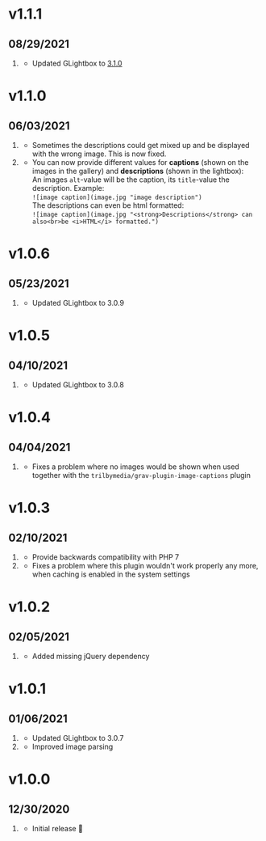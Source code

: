 # v1.1.1
##  08/29/2021

1. [](#improved)
    * Updated GLightbox to [3.1.0](https://github.com/biati-digital/glightbox/releases/tag/3.1.0)

# v1.1.0
##  06/03/2021

1. [](#bugfix)
    * Sometimes the descriptions could get mixed up and be displayed with the wrong image. This is now fixed.
2. [](#new)
   * You can now provide different values for **captions** (shown on the images in the gallery) and **descriptions** (shown in the lightbox):  
     An images `alt`-value will be the caption, its `title`-value the description. Example:  
     `![image caption](image.jpg "image description")`  
     The descriptions can even be html formatted:  
     `![image caption](image.jpg "<strong>Descriptions</strong> can also<br>be <i>HTML</i> formatted.")`

# v1.0.6
##  05/23/2021

1. [](#improved)
   * Updated GLightbox to 3.0.9

# v1.0.5
##  04/10/2021

1. [](#improved)
   * Updated GLightbox to 3.0.8

# v1.0.4
##  04/04/2021

1. [](#bugfix)
   * Fixes a problem where no images would be shown when used together with the `trilbymedia/grav-plugin-image-captions` plugin

# v1.0.3
##  02/10/2021

1. [](#bugfix)
   * Provide backwards compatibility with PHP 7
2. [](#bugfix)
   * Fixes a problem where this plugin wouldn't work properly any more, when caching is enabled in the system settings

# v1.0.2
##  02/05/2021

1. [](#bugfix)
   * Added missing jQuery dependency
   
# v1.0.1
##  01/06/2021

1. [](#improved)
   * Updated GLightbox to 3.0.7
2. [](#improved)
   * Improved image parsing

# v1.0.0
##  12/30/2020

1. [](#new)
   * Initial release 🎈
